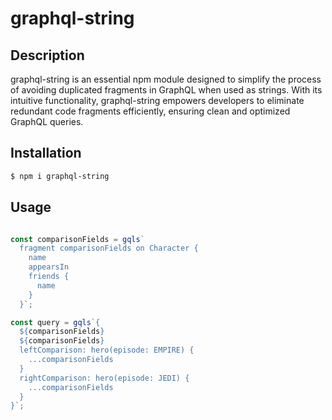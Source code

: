 # graphql-string

## Description

graphql-string is an essential npm module designed to simplify the process of avoiding duplicated fragments in GraphQL when used as strings. With its intuitive functionality, graphql-string empowers developers to eliminate redundant code fragments efficiently, ensuring clean and optimized GraphQL queries.

## Installation

```sh
$ npm i graphql-string 
```

## Usage

```javascript

const comparisonFields = gqls`
  fragment comparisonFields on Character {
    name
    appearsIn
    friends {
      name
    }
  }`;

const query = gqls`{
  ${comparisonFields}
  ${comparisonFields}
  leftComparison: hero(episode: EMPIRE) {
    ...comparisonFields
  }
  rightComparison: hero(episode: JEDI) {
    ...comparisonFields
  }
}`;
```
